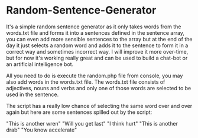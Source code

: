 # Random-Sentence-Generator

It's a simple random sentence generator as it only takes words from the words.txt file and forms it into a sentences defined in the sentence array, you can even add more sensible sentences to the array but at the end of the day it just selects a random word and adds it to the sentence to form it in a correct way and sometimes incorrect way. I will improve it more over-time, but for now it's working really great and can be used to build a chat-bot or an artificial intelligence bot. 

All you need to do is execute the random.php file from console, you may also add words in the words.txt file. The words.txt file consists of adjectives, nouns and verbs and only one of those words are selected to be used in the sentence.

The script  has a really low chance of selecting the same word over and over again but here are some sentences spilled out  by the script:

"This is another wren"
"Will you get last"
"I think hurt"
"This is another drab"
"You know accelerate"
